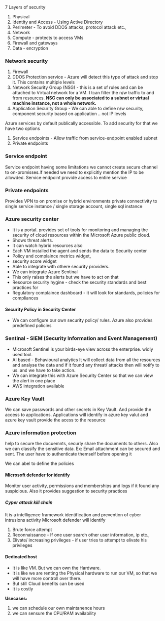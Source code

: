 7 Layers of security
1. Physical
2. Identity and Access - Using Active Directory
3. Perimeter - To avoid DDOS attacks, protocol attack etc.,
4. Network
5. Compute - protects to access VMs
6. Firewall and gateways
7. Data - encryption

### Network security
1. Firewall
2. DDOS Protection service - Azure will detect this type of attack and stop it. This contains multiple levels
3. Network Security Group (NSG) - this is a set of rules and can be attached to Virtual network for a VM. I tcan filter the n/w traffic to and from resources. **NSG can only be associated to a subnet or virtual machine instance, not a whole network.**
4. Application Security Group - We can able to define n/w security, component security based on application .. not IP levels

Azure services by default publically accessible.
To add security for that we have two options
1. Service endpoints -  Allow traffic from service-endpoint enabled subnet
2. Private endpoints


### Service endpoint
Service endpoint having some limitations
we cannot create secure channel to on-promisses.If needed we need to explicitly mention the IP to be allowded.
Service endpoint provide access to entire service

### Private endpoints
Provides VPN to on promise or hybrid environments
private connectivity to single service instance / single storage account, single sql instance


### Azure security center
- It is a portal. provides set of tools for monitoring and managing the security of  cloud resources within the Microsoft Azure public cloud.
- Shows threat alerts.
- It can watch hybrid resources also
- Each VM installed the agent and sends the data to Security center
- Policy and complaince metrics widget,
- security score widget
- Able to integrate with othere security providers.
- We can integrate Azure Sentinal
- This only raises the alerts but we have to act on that
- Resource security hygine  - check the security standards and best practices for
- Regulatory complaince dashboard - it will look for standards, policies for compliances

#### Security Policy in Security Center
- We can configure our own security policy/ rules. Azure also provides predefined policies


### Sentinal -  SIEM (Security Information and Event Management)
- Microsoft Sentinel is your birds-eye view across the enterprise. widly used tool.
- AI based - Behavioural analytics
It will collect data from all the resources and analyse the data and if it found any threat/ attacks then will notify to us. and we have to take action.
- We can integrate this with Azure Security Center so that we can view the alert in one place
- AWS integration available







### Azure Key Vault
We can save passwords and other secrets in Key Vault. And provide the access to applications.
Applications will identify in azure key valut and azure key vault provide the acess to the resource

### Azure information protection
help to secure the docuemnts, securly share the documents to others. Also we can classify the sensitive data.
Ex: Email attachment can be secured and sent. The user have to authenticate themself before opening it

We can abel to define the policies


#### Microsoft defender for identify
Monitor user activity, permissions and memberships and logs if it found any suspicious.
Also it provides suggestion to security practices

##### Cyper attack kill chain
It is a intelligence framework identification and prevention of cyber intrusions activity
Microsoft defender will identify
1. Brute force attempt
2. Reconnaissance - If one user search other user information, ip etc.,
3. Elivate/ increasing privileges - if user tries to attempt to elivate his privileges




#### Dedicated host
- It is like VM. But we can own the Hardware.
- It is like we are renting the Physical hardware to run our VM, so that we will have more controll over there.
- But still Cloud benefits can be used
- It is costly

**Usecases:**
1. we can schedule our own maintanence hours
2. we can sensure the CPU/RAM availability
